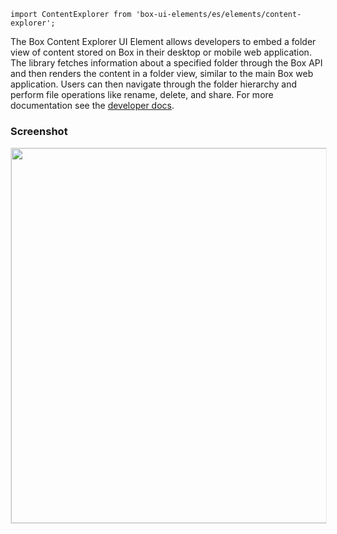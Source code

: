 `import ContentExplorer from 'box-ui-elements/es/elements/content-explorer';`

The Box Content Explorer UI Element allows developers to embed a folder view of content stored on Box in their desktop or mobile web application. The library fetches information about a specified folder through the Box API and then renders the content in a folder view, similar to the main Box web application. Users can then navigate through the folder hierarchy and perform file operations like rename, delete, and share. For more documentation see the [developer docs](https://developer.box.com/docs/box-content-explorer).

### Screenshot

<img src="https://user-images.githubusercontent.com/1075325/27887154-092a232a-6194-11e7-82f4-697331ac5cbe.png" style="border: 1px solid #e8e8e8;" style="border: 1px solid #e8e8e8;" width="600" />
